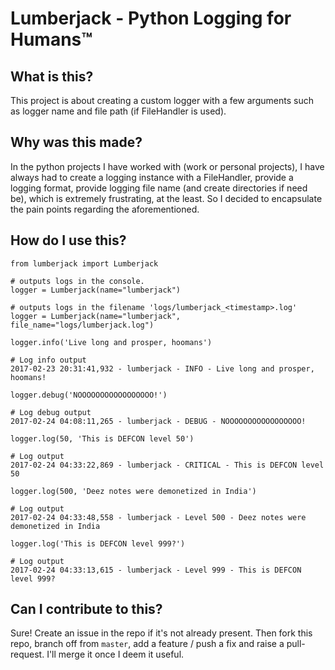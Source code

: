 # Lumberjack - Python Logging for Humans™

## What is this?

This project is about creating a custom logger with a few arguments such as logger name and file path (if FileHandler is used).

## Why was this made?

In the python projects I have worked with (work or personal projects), I have always had to create a logging instance with a FileHandler, provide a logging format, provide logging file name (and create directories if need be), which is extremely frustrating, at the least. So I decided to encapsulate the pain points regarding the aforementioned.

## How do I use this?

```
from lumberjack import Lumberjack

# outputs logs in the console.
logger = Lumberjack(name="lumberjack")

# outputs logs in the filename 'logs/lumberjack_<timestamp>.log'
logger = Lumberjack(name="lumberjack", file_name="logs/lumberjack.log")

logger.info('Live long and prosper, hoomans')

# Log info output
2017-02-23 20:31:41,932 - lumberjack - INFO - Live long and prosper, hoomans!

logger.debug('NOOOOOOOOOOOOOOOOO!')

# Log debug output
2017-02-24 04:08:11,265 - lumberjack - DEBUG - NOOOOOOOOOOOOOOOOO!

logger.log(50, 'This is DEFCON level 50')

# Log output
2017-02-24 04:33:22,869 - lumberjack - CRITICAL - This is DEFCON level 50

logger.log(500, 'Deez notes were demonetized in India')

# Log output
2017-02-24 04:33:48,558 - lumberjack - Level 500 - Deez notes were demonetized in India

logger.log('This is DEFCON level 999?')

# Log output
2017-02-24 04:33:13,615 - lumberjack - Level 999 - This is DEFCON level 999?
```


## Can I contribute to this?

Sure! Create an issue in the repo if it's not already present. Then fork this repo, branch off from `master`, add a feature / push a fix and raise a pull-request. I'll merge it once I deem it useful.
